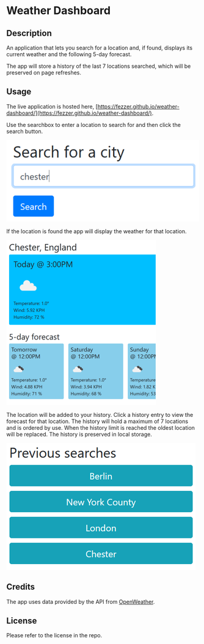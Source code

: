 # Weather Dashboard

## Description

An application that lets you search for a location and, if found, displays its current weather and the following 5-day forecast.

The app will store a history of the last 7 locations searched, which will be preserved on page refreshes.

## Usage

The live application is hosted here, [https://fezzer.github.io/weather-dashboard/](https://fezzer.github.io/weather-dashboard/).

Use the searchbox to enter a location to search for and then click the search button.

![search](./assets/images/search.png)

If the location is found the app will display the weather for that location.

![forecast](./assets/images/forecast.png)

The location will be added to your history. Click a history entry to view the forecast for that location. The history will hold a maximum of 7 locations and is ordered by use. When the history limit is reached the oldest location will be replaced. The history is preserved in local storage.

![hisory](./assets/images/history.png)

## Credits

The app uses data provided by the API from [OpenWeather](https://openweathermap.org/).

## License

Please refer to the license in the repo.